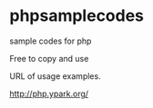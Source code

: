 phpsamplecodes
==============

sample codes for php 

Free to copy and use

URL of usage examples.

http://php.ypark.org/
